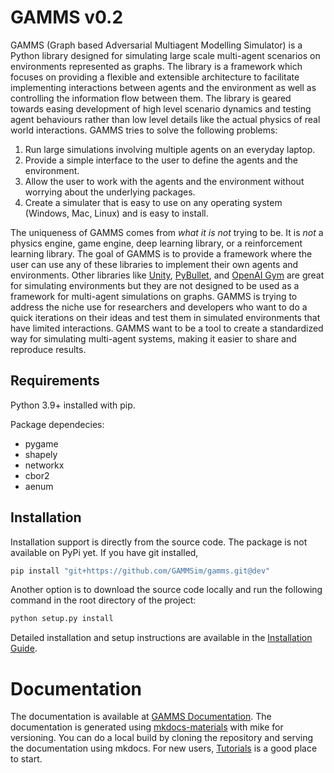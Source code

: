 # GAMMS v0.2

GAMMS (Graph based Adversarial Multiagent Modelling Simulator) is a Python library designed for simulating large scale multi-agent scenarios on environments represented as graphs. The library is a framework which focuses on providing a flexible and extensible architecture to facilitate implementing interactions between agents and the environment as well as controlling the information flow between them. The library is geared towards easing development of high level scenario dynamics and testing agent behaviours rather than low level details like the actual physics of real world interactions. GAMMS tries to solve the following problems:

1. Run large simulations involving multiple agents on an everyday laptop.
2. Provide a simple interface to the user to define the agents and the environment.
3. Allow the user to work with the agents and the environment without worrying about the underlying packages.
4. Create a simulater that is easy to use on any operating system (Windows, Mac, Linux) and is easy to install.

The uniqueness of GAMMS comes from *what it is not* trying to be. It is *not* a physics engine, game engine, deep learning library, or a reinforcement learning library. The goal of GAMMS is to provide a framework where the user can use any of these libraries to implement their own agents and environments. Other libraries like [Unity](https://unity.com), [PyBullet](https://pybullet.org/wordpress/), and [OpenAI Gym](https://gymnasium.farama.org/) are great for simulating environments but they are not designed to be used as a framework for multi-agent simulations on graphs. GAMMS is trying to address the niche use for researchers and developers who want to do a quick iterations on their ideas and test them in simulated environments that have limited interactions. GAMMS want to be a tool to create a standardized way for simulating multi-agent systems, making it easier to share and reproduce results.

## Requirements

Python 3.9+ installed with pip.

Package dependecies:
- pygame
- shapely
- networkx
- cbor2
- aenum

## Installation

Installation support is directly from the source code. The package is not available on PyPi yet. If you have git installed,

```bash
pip install "git+https://github.com/GAMMSim/gamms.git@dev"
```

Another option is to download the source code locally and run the following command in the root directory of the project:

```bash
python setup.py install
```

Detailed installation and setup instructions are available in the [Installation Guide](https://gammsim.github.io/gamms/dev/start/#installation-and-setup).

# Documentation

The documentation is available at [GAMMS Documentation](https://gammsim.github.io/gamms/dev/). The documentation is generated using [mkdocs-materials](https://squidfunk.github.io/mkdocs-material/) with mike for versioning. You can do a local build by cloning the repository and serving the documentation using mkdocs. For new users, [Tutorials](https://gammsim.github.io/gamms/dev/tutorials) is a good place to start.